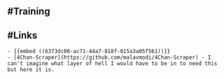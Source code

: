 ## #Training
## #Links
	- {{embed ((6373dc00-ac71-44a7-818f-015a3a05f561))}}
	- [4Chan-Scraper](https://github.com/malavmodi/4Chan-Scraper) - I can't imagine what layer of hell I would have to be in to need this but here it is.